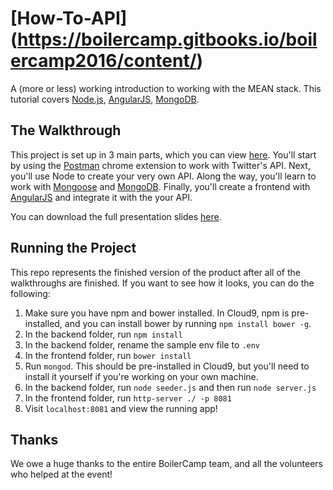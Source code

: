 # [How-To-API] (https://boilercamp.gitbooks.io/boilercamp2016/content/)

A (more or less) working introduction to working with the MEAN stack. This tutorial covers [Node.js](https://nodejs.org/en/), [AngularJS](https://angularjs.org/), [MongoDB](https://www.mongodb.org/).

## The Walkthrough
This project is set up in 3 main parts, which you can view [here](https://boilercamp.gitbooks.io/boilercamp2016/content/). You'll start by using the [Postman](https://www.getpostman.com/) chrome extension to work with Twitter's API. Next, you'll use Node to create your very own API. Along the way, you'll learn to work with [Mongoose](http://mongoosejs.com/) and [MongoDB](https://www.mongodb.org/). Finally, you'll create a frontend with [AngularJS](https://angularjs.org/) and integrate it with the your API. 

You can download the full presentation slides [here](https://github.com/BoilerCamp/how-to-api/raw/master/Complete%20Slides.pdf). 

## Running the Project
This repo represents the finished version of the product after all of the walkthroughs are finished. If you want to see how it looks, you can do the following: 

1. Make sure you have npm and bower installed. In Cloud9, npm is pre-installed, and you can install bower by running `npm install bower -g`. 
2. In the backend folder, run `npm install`
3. In the backend folder, rename the sample env file to `.env`
4. In the frontend folder, run `bower install`
5. Run `mongod`. This should be pre-installed in Cloud9, but you'll need to install it yourself if you're working on your own machine. 
6. In the backend folder, run `node seeder.js` and then run `node server.js`
7. In the frontend folder, run `http-server ./ -p 8081`
8. Visit `localhost:8081` and view the running app!

## Thanks
We owe a huge thanks to the entire BoilerCamp team, and all the volunteers who helped at the event!